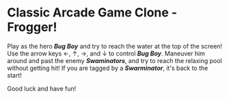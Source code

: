 Classic Arcade Game Clone - Frogger!
====================================

Play as the hero **_Bug Boy_** and try to reach the water at the top of the screen! Use the arrow keys &larr;, &uarr;, &rarr;, and &darr; to control **_Bug Boy_**. Maneuver him around and past the enemy **_Swaminators_**, and try to reach the relaxing pool without getting hit! If you are tagged by a **_Swarminator_**, it's back to the start!

Good luck and have fun!
